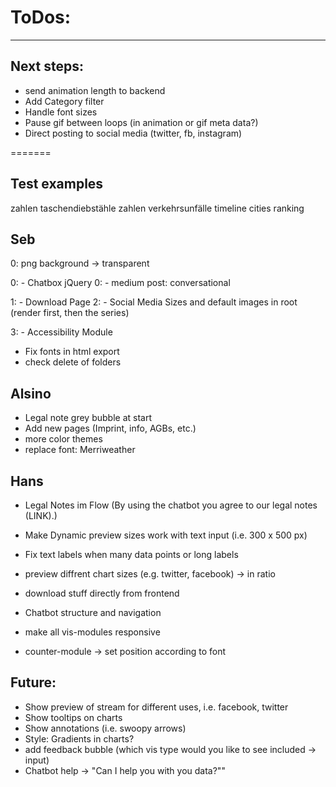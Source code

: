 # ToDos:
---

## Next steps:
- send animation length to backend
- Add Category filter
- Handle font sizes
- Pause gif between loops (in animation or gif meta data?)
- Direct posting to social media (twitter, fb, instagram)

=======

## Test examples 
zahlen taschendiebstähle
zahlen verkehrsunfälle
timeline
cities ranking


## Seb
0: png background -> transparent

0: - Chatbox jQuery
0: - medium post: conversational

1: - Download Page
2: - Social Media Sizes and default images in root (render first, then the series)

3: - Accessibility Module

- Fix fonts in html export
- check delete of folders

## Alsino
- Legal note grey bubble at start
- Add new pages (Imprint, info, AGBs, etc.)
- more color themes
- replace font: Merriweather

## Hans
- Legal Notes im Flow (By using the chatbot you agree to our legal notes (LINK).)
- Make Dynamic preview sizes work with text input (i.e. 300 x 500 px)
- Fix text labels when many data points or long labels
- preview diffrent chart sizes (e.g. twitter, facebook) -> in ratio
- download stuff directly from frontend
- Chatbot structure and navigation

- make all vis-modules responsive
- counter-module -> set position according to font

## Future:
- Show preview of stream for different uses, i.e. facebook, twitter 
- Show tooltips on charts
- Show annotations (i.e. swoopy arrows)
- Style: Gradients in charts?
- add feedback bubble (which vis type would you like to see included -> input)
- Chatbot help -> "Can I help you with you data?""
